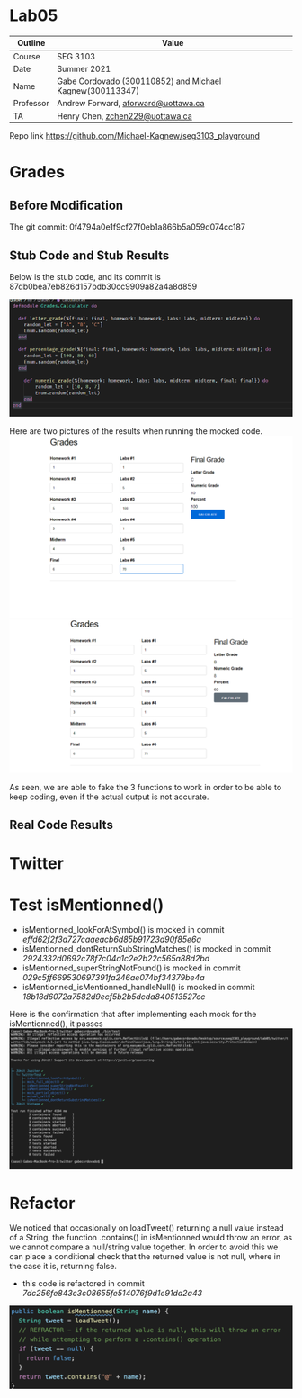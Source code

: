 # Lab05
| Outline | Value |
| --- | --- |
| Course | SEG 3103 |
| Date | Summer 2021 |
| Name | Gabe Cordovado (300110852) and Michael Kagnew(300113347)  |
| Professor | Andrew Forward, aforward@uottawa.ca |
| TA | Henry Chen, zchen229@uottawa.ca|

Repo link https://github.com/Michael-Kagnew/seg3103_playground

# Grades

## Before Modification 
The git commit: 0f4794a0e1f9cf27f0eb1a866b5a059d074cc187

## Stub Code and Stub Results
Below is the stub code, and its commit is 87db0bea7eb826d157bdb30cc9909a82a4a8d859

![images](assets/mock_code.png)

Here are two pictures of the results when running the mocked code.
![images](assets/mock_run1.png)
![images](assets/mock_run2.png)

As seen, we are able to fake the 3 functions to work in order to be able to keep coding, even if the actual output is not accurate.

## Real Code Results

# Twitter

# Test isMentionned()

- isMentionned_lookForAtSymbol() is mocked in commit *effd62f2f3d727caaeacb6d85b91723d90f85e6a*
- isMentionned_dontReturnSubStringMatches() is mocked in commit *2924332d0692c78f7c04a1c2e2b22c565a88d2bd*
- isMentionned_superStringNotFound() is mocked in commit *029c5ff669530697391fa246ae074bf34379be4a*
- isMentionned_isMentionned_handleNull() is mocked in commit *18b18d6072a7582d9ecf5b2b5dcda840513527cc*

Here is the confirmation that after implementing each mock for the isMentionned(), it passes
![images](assets/mock_p2.png)

# Refactor
We noticed that occasionally on loadTweet() returning a null value instead of a String, the function .contains() in isMentionned would throw an error, as we cannot compare a null/string value together. In order to avoid this we can place a conditional check that the returned value is not null, where in the case it is, returning false.

- this code is refactored in commit *7dc256fe843c3c08655fe514076f9d1e91da2a43*

![images](assets/ref.png)